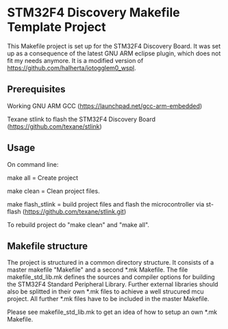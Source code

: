 # STM32F4 Discovery Makefile Template Project

This Makefile project is set up for the STM32F4 Discovery Board. It was set up as a consequence of the latest GNU ARM eclipse plugin, which does not fit my needs anymore. It is a modified version of https://github.com/halherta/iotogglem0_wspl.

## Prerequisites

Working GNU ARM GCC (https://launchpad.net/gcc-arm-embedded)

Texane stlink to flash the STM32F4 Discovery Board (https://github.com/texane/stlink)

## Usage

On command line:

make all = Create project

make clean = Clean project files.

make flash_stlink = build project files and flash the microcontroller via st-flash (https://github.com/texane/stlink.git)

To rebuild project do "make clean" and "make all".

## Makefile structure

The project is structured in a common directory structure. It consists of a master makefile "Makefile" and a second *.mk Makefile.
The file makefile_std_lib.mk defines the sources and compiler options for building the STM32F4 Standard Peripheral Library. Further 
external libraries should also be splitted in their own *.mk files to achieve a well strucured mcu project. All further *.mk files 
have to be included in the master Makefile.

Please see makefile_std_lib.mk to get an idea of how to setup an own *.mk Makefile.
